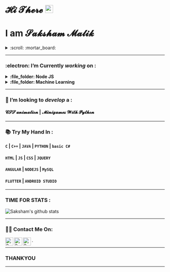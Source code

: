 <h1><b>𝓗𝓲 𝓣𝓱𝓮𝓻𝓮 </b><img src="https://media.giphy.com/media/hvRJCLFzcasrR4ia7z/giphy.gif" width="25px"></strong></h1>
<p><h1><b>I am 𝓢𝓪𝓴𝓼𝓱𝓪𝓶 𝓜𝓪𝓵𝓲𝓴 </b></h1></p>


<details>
  <summary>:scroll: :mortar_board:</summary>
  <h4>:beginner: 3rd Year Student </h4>
  <h4>:beginner: CSE </h4>
  <h4>:beginner: Python & JAVA </h4>
  <h4>:clock1: Coder :clock8:</h4>
  <h4>:office: Chitkara University <h4>
</details>
    
---  

###  :electron: I’m Currently _working_ on :
<details><summary><span>
  <strong>:file_folder:  Node JS </strong></span> </summary>
  :computer:<strong>:file_folder:  GUI Python</strong><br>
</details>
<details><summary><span>
  <strong>:file_folder:  Machine Learning </strong></span> </summary>
  :computer:<strong>:file_folder:  Data Structure </strong><br>
</details>
<hr>

### 🤔 I’m looking to _develop_ a :
#### <h4>__𝓒𝓢𝓢 𝓪𝓷𝓲𝓶𝓪𝓽𝓲𝓸𝓷 |  𝓜𝓲𝓷𝓲𝓰𝓪𝓶𝓮𝓼 𝓦𝓲𝓽𝓱 𝓟𝔂𝓽𝓱𝓸𝓷__</h4>

<hr>

### 📚	Try My Hand In :

#### ```C``` | ```C++``` | ```JAVA``` | ```PYTHON``` | ```basic C#```
#### ```HTML``` | ```JS``` | ```CSS``` | ```JQUERY```
#### ```ANGULAR``` | ```NODEJS``` | ```MySQL```
#### ```FLUTTER``` | ```ANDROID STUDIO```

<hr>

### TIME FOR STATS :

![Saksham's github stats](https://github-readme-stats.vercel.app/api?username=SaKsHaMaLiK&show_icons=true&theme=dark)

<hr>

### :man_technologist: Contact Me On:


<a href="https://sourcerer.io/SaKsHaMaLiK/">
  <img align="left" alt="Sparsh's Sourcerer" width="25px" src="https://cdn.jsdelivr.net/npm/simple-icons@v3/icons/sahibinden.svg" /></a>
<a href="www.instagram.com/sakshammalik5/">
  <img align="left" alt="Sparsh's Instagram" width="25px" src="https://cdn.jsdelivr.net/npm/simple-icons@v3/icons/instagram.svg" /></a>
<a href="https://www.linkedin.com/in/saksham-malik-a7b13318b/">
  <img align="left" alt="Sparsh's LinkdeIN" width="25px" src="https://cdn.jsdelivr.net/npm/simple-icons@v3/icons/linkedin.svg" /></a>
  .

---
### __THANKYOU__ 
---
